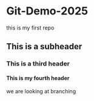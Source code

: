 # Git-Demo-2025

this is my first repo

## This is  a subheader

### This is a third header

#### This is my fourth header
we are looking at branching
